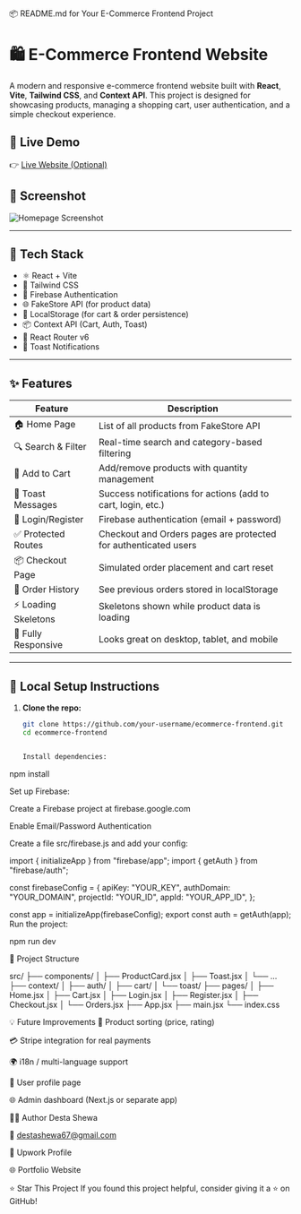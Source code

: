 📦 README.md for Your E-Commerce Frontend Project

# 🛍️ E-Commerce Frontend Website

A modern and responsive e-commerce frontend website built with **React**, **Vite**, **Tailwind CSS**, and **Context API**. This project is designed for showcasing products, managing a shopping cart, user authentication, and a simple checkout experience.

## 🚀 Live Demo

👉 [Live Website (Optional)](https://your-demo-link.com)

## 📸 Screenshot

![Homepage Screenshot](./public/screenshot.png) <!-- replace with real path -->

---

## 🔧 Tech Stack

- ⚛️ React + Vite
- 💨 Tailwind CSS
- 🔐 Firebase Authentication
- 🌐 FakeStore API (for product data)
- 💾 LocalStorage (for cart & order persistence)
- 📦 Context API (Cart, Auth, Toast)
- 🔁 React Router v6
- 🎉 Toast Notifications

---

## ✨ Features

| Feature                     | Description                                                                 |
|----------------------------|-----------------------------------------------------------------------------|
| 🏠 Home Page               | List of all products from FakeStore API                                      |
| 🔍 Search & Filter         | Real-time search and category-based filtering                               |
| 🛒 Add to Cart             | Add/remove products with quantity management                                |
| 🔔 Toast Messages          | Success notifications for actions (add to cart, login, etc.)               |
| 🔐 Login/Register          | Firebase authentication (email + password)                                  |
| ✅ Protected Routes        | Checkout and Orders pages are protected for authenticated users             |
| 📦 Checkout Page          | Simulated order placement and cart reset                                    |
| 📜 Order History           | See previous orders stored in localStorage                                  |
| ⚡ Loading Skeletons       | Skeletons shown while product data is loading                               |
| 📱 Fully Responsive        | Looks great on desktop, tablet, and mobile                                  |

---

## 🧪 Local Setup Instructions

1. **Clone the repo:**
   ```bash
   git clone https://github.com/your-username/ecommerce-frontend.git
   cd ecommerce-frontend


   Install dependencies:
   
npm install

Set up Firebase:

Create a Firebase project at firebase.google.com

Enable Email/Password Authentication

Create a file src/firebase.js and add your config:


import { initializeApp } from "firebase/app";
import { getAuth } from "firebase/auth";

const firebaseConfig = {
  apiKey: "YOUR_KEY",
  authDomain: "YOUR_DOMAIN",
  projectId: "YOUR_ID",
  appId: "YOUR_APP_ID",
};

const app = initializeApp(firebaseConfig);
export const auth = getAuth(app);
Run the project:

npm run dev

📁 Project Structure

src/
├── components/
│   ├── ProductCard.jsx
│   ├── Toast.jsx
│   └── ...
├── context/
│   ├── auth/
│   ├── cart/
│   └── toast/
├── pages/
│   ├── Home.jsx
│   ├── Cart.jsx
│   ├── Login.jsx
│   ├── Register.jsx
│   ├── Checkout.jsx
│   └── Orders.jsx
├── App.jsx
├── main.jsx
└── index.css


💡 Future Improvements
🧠 Product sorting (price, rating)

💳 Stripe integration for real payments

🌍 i18n / multi-language support

👤 User profile page

🌐 Admin dashboard (Next.js or separate app)


👨‍💻 Author
Desta Shewa

📧 destashewa67@gmail.com

💼 Upwork Profile

🌐 Portfolio Website

⭐ Star This Project
If you found this project helpful, consider giving it a ⭐ on GitHub!

